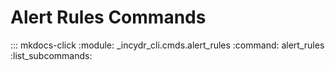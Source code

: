 # Alert Rules Commands

::: mkdocs-click
    :module: _incydr_cli.cmds.alert_rules
    :command: alert_rules
    :list_subcommands:
